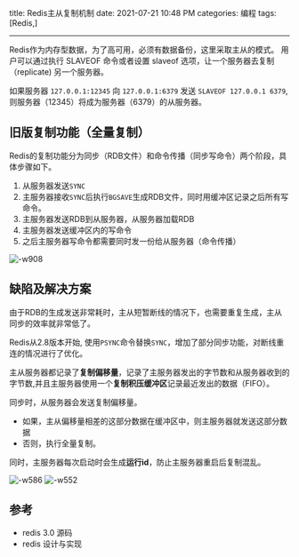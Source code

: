 title: Redis主从复制机制
date: 2021-07-21 10:48 PM
categories: 编程
tags: [Redis,]

----

Redis作为内存型数据，为了高可用，必须有数据备份，这里采取主从的模式。
用户可以通过执行 SLAVEOF 命令或者设置 slaveof 选项，让一个服务器去复制 （replicate) 另一个服务器。
<!--more-->
如果服务器 `127.0.0.1:12345` 向 `127.0.0.1:6379` 发送 `SLAVEOF 127.0.0.1 6379`, 则服务器（12345）将成为服务器（6379）的从服务器。

## 旧版复制功能（全量复制）
Redis的复制功能分为同步（RDB文件）和命令传播（同步写命令）两个阶段，具体步骤如下。
1. 从服务器发送`SYNC`
2. 主服务器接收`SYNC`后执行`BGSAVE`生成RDB文件，同时用缓冲区记录之后所有写命令。
3. 主服务器发送RDB到从服务器，从服务器加载RDB
4. 主服务器发送缓冲区内的写命令
5. 之后主服务器写命令都需要同时发一份给从服务器（命令传播）

![-w908](http://image.runjf.com/mweb/2021-07-25-16272051223635.jpg)

## 缺陷及解决方案
由于RDB的生成发送非常耗时，主从短暂断线的情况下，也需要重复生成，主从同步的效率就非常低了。

Redis从2.8版本开始, 使用`PSYNC`命令替换`SYNC`，增加了部分同步功能，对断线重连的情况进行了优化。

主从服务器都记录了**复制偏移量**，记录了主服务器发出的字节数和从服务器收到的字节数,并且主服务器使用一个**复制积压缓冲区**记录最近发出的数据（FIFO）。

同步时，从服务器会发送复制偏移量。
- 如果，主从偏移量相差的这部分数据在缓冲区中，则主服务器就发送这部分数据
- 否则，执行全量复制。

同时，主服务器每次启动时会生成**运行id**，防止主服务器重启后复制混乱。

![-w586](http://image.runjf.com/mweb/2021-07-25-16272066103593.jpg)
![-w552](http://image.runjf.com/mweb/2021-07-25-16272066397939.jpg)

## 参考
- redis 3.0 源码
- redis 设计与实现